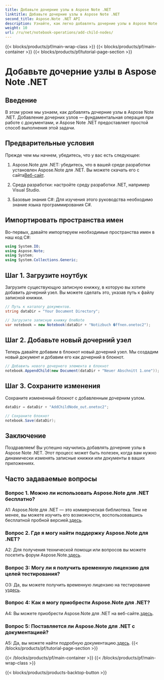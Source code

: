 ```yaml
---
title: Добавьте дочерние узлы в Aspose Note .NET
linktitle: Добавьте дочерние узлы в Aspose Note .NET
second_title: Aspose.Note .NET API
description: Узнайте, как легко добавлять дочерние узлы в Aspose Note .NET, с помощью этого подробного руководства. Повысьте свои навыки работы с документами прямо сейчас.
weight: 10
url: /ru/net/notebook-operations/add-child-nodes/
---
```


{{< blocks/products/pf/main-wrap-class >}}
{{< blocks/products/pf/main-container >}}
{{< blocks/products/pf/tutorial-page-section >}}

# Добавьте дочерние узлы в Aspose Note .NET

## Введение

В этом уроке мы узнаем, как добавлять дочерние узлы в Aspose Note .NET. Добавление дочерних узлов — фундаментальная операция при работе с документами, и Aspose Note .NET предоставляет простой способ выполнения этой задачи.

## Предварительные условия

Прежде чем мы начнем, убедитесь, что у вас есть следующее:

1.  Aspose.Note для .NET: убедитесь, что в вашей среде разработки установлен Aspose.Note для .NET. Вы можете скачать его с сайта[Веб-сайт](https://releases.aspose.com/note/net/).

2. Среда разработки: настройте среду разработки .NET, например Visual Studio.

3. Базовые знания C#: Для изучения этого руководства необходимо знание языка программирования C#.

## Импортировать пространства имен

Во-первых, давайте импортируем необходимые пространства имен в наш код C#:

```csharp
using System.IO;
using Aspose.Note;
using System;
using System.Collections.Generic;
```

## Шаг 1. Загрузите ноутбук

Загрузите существующую записную книжку, в которую вы хотите добавить дочерний узел. Вы можете сделать это, указав путь к файлу записной книжки.

```csharp
// Путь к каталогу документов.
string dataDir = "Your Document Directory";

// Загрузите записную книжку OneNote
var notebook = new Notebook(dataDir + "Notizbuch �ffnen.onetoc2");
```

## Шаг 2. Добавьте новый дочерний узел

Теперь давайте добавим в блокнот новый дочерний узел. Мы создадим новый документ и добавим его как дочерний в блокнот.

```csharp
// Добавить нового дочернего элемента в блокнот
notebook.AppendChild(new Document(dataDir + "Neuer Abschnitt 1.one"));
```

## Шаг 3. Сохраните изменения

Сохраните измененный блокнот с добавленным дочерним узлом.

```csharp
dataDir = dataDir + "AddChildNode_out.onetoc2";

// Сохраните блокнот
notebook.Save(dataDir);
```

## Заключение

Поздравляем! Вы успешно научились добавлять дочерние узлы в Aspose Note .NET. Этот процесс может быть полезен, когда вам нужно динамически изменять записные книжки или документы в ваших приложениях.

## Часто задаваемые вопросы

### Вопрос 1. Можно ли использовать Aspose.Note для .NET бесплатно?

 A1: Aspose.Note для .NET — это коммерческая библиотека. Тем не менее, вы можете изучить его возможности, воспользовавшись бесплатной пробной версией.[здесь](https://releases.aspose.com/).

### Вопрос 2. Где я могу найти поддержку Aspose.Note для .NET?

 A2: Для получения технической помощи или вопросов вы можете посетить форум Aspose.Note.[здесь](https://forum.aspose.com/c/note/28).

### Вопрос 3: Могу ли я получить временную лицензию для целей тестирования?

 О3: Да, вы можете получить временную лицензию на тестирование у[здесь](https://purchase.aspose.com/temporary-license/).

### Вопрос 4: Как я могу приобрести Aspose.Note для .NET?

 A4: Вы можете приобрести Aspose.Note для .NET на веб-сайте.[здесь](https://purchase.aspose.com/buy).

### Вопрос 5: Поставляется ли Aspose.Note для .NET с документацией?

 A5: Да, вы можете найти подробную документацию.[здесь](https://reference.aspose.com/note/net/).
{{< /blocks/products/pf/tutorial-page-section >}}

{{< /blocks/products/pf/main-container >}}
{{< /blocks/products/pf/main-wrap-class >}}

{{< blocks/products/products-backtop-button >}}
